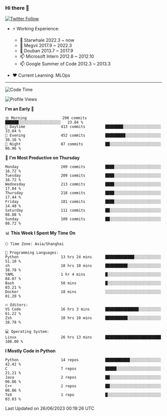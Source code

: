 ### Hi there 👋

[![Twitter Follow](https://img.shields.io/twitter/follow/tianweidut?style=social)](https://twitter.com/tianweidut)

- ⚡ Working Experience:
  - 🔭 Starwhale 2022.3 ~ now
  - 🌱 Megvii 2017.9 ~ 2022.3
  - 🌱 Douban 2013.7 ~ 2017.9
  - 📫 Microsoft Intern 2012.8 ~ 2012.10
  - 📫 Google Summer of Code 2012.3 ~ 2013.3

- ❤️ Current Learning: MLOps

---
<!--START_SECTION:waka-->
![Code Time](http://img.shields.io/badge/Code%20Time-4%2C189%20hrs%2043%20mins-blue)

![Profile Views](http://img.shields.io/badge/Profile%20Views-0-blue)

**I'm an Early 🐤** 

```text
🌞 Morning                298 commits         ██████░░░░░░░░░░░░░░░░░░░   23.84 % 
🌆 Daytime                413 commits         ████████░░░░░░░░░░░░░░░░░   33.04 % 
🌃 Evening                452 commits         █████████░░░░░░░░░░░░░░░░   36.16 % 
🌙 Night                  87 commits          ██░░░░░░░░░░░░░░░░░░░░░░░   06.96 % 
```
📅 **I'm Most Productive on Thursday** 

```text
Monday                   209 commits         ████░░░░░░░░░░░░░░░░░░░░░   16.72 % 
Tuesday                  209 commits         ████░░░░░░░░░░░░░░░░░░░░░   16.72 % 
Wednesday                213 commits         ████░░░░░░░░░░░░░░░░░░░░░   17.04 % 
Thursday                 218 commits         ████░░░░░░░░░░░░░░░░░░░░░   17.44 % 
Friday                   181 commits         ████░░░░░░░░░░░░░░░░░░░░░   14.48 % 
Saturday                 111 commits         ██░░░░░░░░░░░░░░░░░░░░░░░   08.88 % 
Sunday                   109 commits         ██░░░░░░░░░░░░░░░░░░░░░░░   08.72 % 
```


📊 **This Week I Spent My Time On** 

```text
🕑︎ Time Zone: Asia/Shanghai

💬 Programming Languages: 
Python                   13 hrs 24 mins      █████████████░░░░░░░░░░░░   51.10 % 
sh                       10 hrs 10 mins      ██████████░░░░░░░░░░░░░░░   38.78 % 
YAML                     1 hr 4 mins         █░░░░░░░░░░░░░░░░░░░░░░░░   04.07 % 
Bash                     50 mins             █░░░░░░░░░░░░░░░░░░░░░░░░   03.21 % 
Docker                   18 mins             ░░░░░░░░░░░░░░░░░░░░░░░░░   01.20 % 

🔥 Editors: 
VS Code                  16 hrs 3 mins       ███████████████░░░░░░░░░░   61.22 % 
Zsh                      10 hrs 10 mins      ██████████░░░░░░░░░░░░░░░   38.78 % 

💻 Operating System: 
Linux                    26 hrs 13 mins      █████████████████████████   100.00 % 
```

**I Mostly Code in Python** 

```text
Python                   14 repos            ███████████░░░░░░░░░░░░░░   42.42 % 
C                        7 repos             █████░░░░░░░░░░░░░░░░░░░░   21.21 % 
Java                     2 repos             ██░░░░░░░░░░░░░░░░░░░░░░░   06.06 % 
C++                      2 repos             ██░░░░░░░░░░░░░░░░░░░░░░░   06.06 % 
TeX                      1 repo              █░░░░░░░░░░░░░░░░░░░░░░░░   03.03 % 
```




 Last Updated on 26/06/2023 00:19:26 UTC
<!--END_SECTION:waka-->
